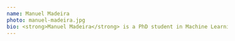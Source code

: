 ```yaml
---
name: Manuel Madeira
photo: manuel-madeira.jpg
bio: <strong>Manuel Madeira</strong> is a PhD student in Machine Learning at EPFL, where he is trying to leverage Deep Learning to boost fundamental Sciences. His main interests range a broad spectrum, going from Optimization to Generative Models and Graph Deep Learning.
---
```

